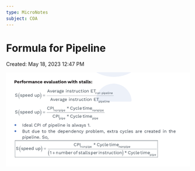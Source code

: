 ```yaml
---
type: MicroNotes
subject: COA
---
```

# Formula for Pipeline

Created: May 18, 2023 12:47 PM

![Untitled](Revision/media/Notes%20Revision/media/Untitled%205.png)